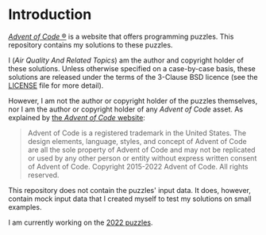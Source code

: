 # Introduction

[_Advent of Code_ &reg;](https://adventofcode.com/) is a website that offers
programming puzzles. This repository contains my solutions to these puzzles.

I (_Air Quality And Related Topics_) am the author and copyright holder of
these solutions. Unless otherwise specified on a case-by-case basis, these
solutions are released under the terms of the 3-Clause BSD licence (see the
[LICENSE](https://github.com/airqualityart/solving-aoc-puzzles/blob/main/LICENSE)
file for more detail).

However, I am not the author or copyright holder of the puzzles themselves, nor
I am the author or copyright holder of any _Advent of Code_ asset. As explained
by [the _Advent of Code_ website](https://adventofcode.com/2022/about):

> Advent of Code is a registered trademark in the United States. The design
> elements, language, styles, and concept of Advent of Code are all the sole
> property of Advent of Code and may not be replicated or used by any other
> person or entity without express written consent of Advent of Code. Copyright
> 2015-2022 Advent of Code. All rights reserved.

This repository does not contain the puzzles' input data. It does, however,
contain mock input data that I created myself to test my solutions on small
examples.

I am currently working on the [2022
puzzles](https://github.com/airqualityart/solving-aoc-puzzles/tree/main/year-2022).
